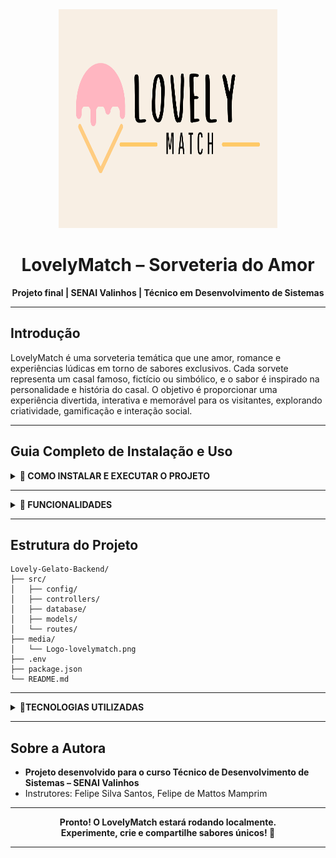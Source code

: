 <div align="center">
  <img src="media/logo-sorveteria.png" width="350" height="350">
  
  <h1>LovelyMatch – Sorveteria do Amor</h1>
  <p><strong>Projeto final | SENAI Valinhos | Técnico em Desenvolvimento de Sistemas</strong></p>
</div>

---

## Introdução
LovelyMatch é uma sorveteria temática que une amor, romance e experiências lúdicas em torno de sabores exclusivos. Cada sorvete representa um casal famoso, fictício ou simbólico, e o sabor é inspirado na personalidade e história do casal. O objetivo é proporcionar uma experiência divertida, interativa e memorável para os visitantes, explorando criatividade, gamificação e interação social.

---

## Guia Completo de Instalação e Uso


<details>
  <summary><b>🚀 COMO INSTALAR E EXECUTAR O PROJETO</b></summary>
<ol>
  <li><strong>Pré-requisitos:</strong><br>
    <ul>
      <li>Node.js instalado (<a href="https://nodejs.org/">download</a>)</li>
      <li>PostgreSQL instalado (<a href="https://www.postgresql.org/download/">download</a>)</li>
      <li>Git instalado (<a href="https://git-scm.com/downloads">download</a>)</li>
    </ul>
  </li>
  <li><strong>Clone o repositório:</strong><br>
    <pre><code class="language-sh">git clone https://github.com/annabeatriz17/Lovely-Gelato-Backend.git</code></pre>
  </li>
  <li><strong>Acesse a pasta do projeto:</strong><br>
    <pre><code class="language-sh">cd Lovely-Gelato-Backend</code></pre>
  </li>
  <li><strong>Instale as dependências:</strong><br>
    <pre><code class="language-sh">npm install</code></pre>
  </li>
  <li><strong>Configure o banco de dados:</strong><br>
    <ul>
      <li>Abra o PostgreSQL e crie um banco de dados (ex: <code>lovelyMatch</code>).</li>
      <li>Execute o script <code>src/database/schema.sql</code> para criar as tabelas.</li>
    </ul>
  </li>
  <li><strong>Configure o arquivo <code>.env</code>:</strong><br>
    <ul>
      <li>Copie o arquivo <code>.env.example</code> para <code>.env</code> (se existir).</li>
      <li>Preencha com seus dados locais (usuário, senha, nome do banco, porta etc).</li>
    </ul>
  </li>
  <li><strong>Testando conexão com o banco:</strong><br>
    <pre><code class="language-sh">npm run test:db</code></pre>
    <span>(opcional, se houver script de teste de conexão)</span>
  </li>
  <li><strong>Inicie o servidor:</strong><br>
    <pre><code class="language-sh">npm run dev</code></pre>
  </li>
  <li><strong>Acesse a aplicação:</strong><br>
    <ul>
      <li>O backend estará disponível na porta definida no <code>.env</code> (padrão: 3000).</li>
      <li>Use ferramentas como <a href="https://www.postman.com/">Postman</a> ou <a href="https://insomnia.rest/">Insomnia</a> para testar as rotas.</li>
    </ul>
  </li>
  <li><strong>Personalize e explore:</strong><br>
    <ul>
      <li>Adicione novos casais e sabores via rotas de criação.</li>
      <li>Explore as funcionalidades e personalize o projeto conforme sua criatividade!</li>
    </ul>
  </li>
</ol>
</details>

---

<details>
  <summary><b>🧩 FUNCIONALIDADES</b></summary>

- Listagem de sabores e casais
- Detalhes de cada casal e sabor
- Criação de novos casais e sabores
- Experiência lúdica e interativa
- Sem necessidade de login
- Visual moderno e responsivo
- Gamificação e micro-feedbacks

</details>

---

## Estrutura do Projeto
```
Lovely-Gelato-Backend/
├── src/
│   ├── config/
│   ├── controllers/
│   ├── database/
│   ├── models/
│   └── routes/
├── media/
│   └── Logo-lovelymatch.png
├── .env
├── package.json
└── README.md
```

---
<details>
  <summary><b>📁TECNOLOGIAS UTILIZADAS</b></summary>

- Node.js
- Express
- PostgreSQL
- JavaScript
- HTML/CSS (front-end)
- Git & GitHub

</details>

---

## Sobre a Autora
- **Projeto desenvolvido para o curso Técnico de Desenvolvimento de Sistemas – SENAI Valinhos**
- Instrutores: Felipe Silva Santos, Felipe de Mattos Mamprim

---

<div align="center">
  <b>Pronto! O LovelyMatch estará rodando localmente.<br>Experimente, crie e compartilhe sabores únicos! 🍨</b>
</div>

---
